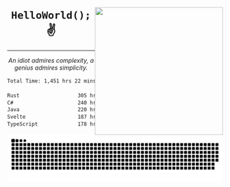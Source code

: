 <div text-align="center">
    <img src="https://i.imgur.com/h1q15Kt.gife" align="right" width="299" height="299">
    <h1 align="center"><code>HelloWorld();</code> ✌️</h1>
    <hr>
    <p align="center"><i>An idiot admires complexity, a genius admires simplicity.</i></p>
</div>

<!--START_SECTION:waka-->

```txt
Total Time: 1,451 hrs 22 mins

Rust                   305 hrs 49 mins █████░░░░░░░░░░░░░░░░░░░░   19.72 %
C#                     240 hrs 35 mins ████░░░░░░░░░░░░░░░░░░░░░   15.52 %
Java                   220 hrs 45 mins ███▓░░░░░░░░░░░░░░░░░░░░░   14.24 %
Svelte                 187 hrs 55 mins ███░░░░░░░░░░░░░░░░░░░░░░   12.12 %
TypeScript             178 hrs 41 mins ███░░░░░░░░░░░░░░░░░░░░░░   11.52 %
```

<!--END_SECTION:waka-->

<picture>
  <source media="(prefers-color-scheme: dark)" srcset="https://raw.githubusercontent.com/Somfic/Somfic/main/github-contribution-grid-snake-dark.svg">
  <source media="(prefers-color-scheme: light)" srcset="https://raw.githubusercontent.com/Somfic/Somfic/main/github-contribution-grid-snake.svg">
  <img alt="github contribution grid snake animation" src="https://raw.githubusercontent.com/Somfic/Somfic/main/github-contribution-grid-snake.svg">
</picture>

